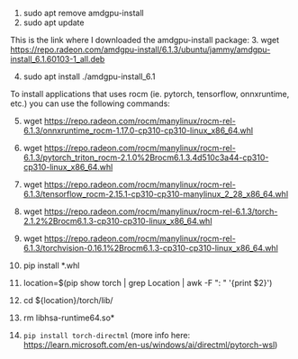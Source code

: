 1. sudo apt remove amdgpu-install
2. sudo apt update

This is the link where I downloaded the amdgpu-install package:
3. wget https://repo.radeon.com/amdgpu-install/6.1.3/ubuntu/jammy/amdgpu-install_6.1.60103-1_all.deb

4. sudo apt install ./amdgpu-install_6.1


To install applications that uses rocm (ie. pytorch, tensorflow, onnxruntime, etc.) you can use the following commands:

5. wget https://repo.radeon.com/rocm/manylinux/rocm-rel-6.1.3/onnxruntime_rocm-1.17.0-cp310-cp310-linux_x86_64.whl
6. wget https://repo.radeon.com/rocm/manylinux/rocm-rel-6.1.3/pytorch_triton_rocm-2.1.0%2Brocm6.1.3.4d510c3a44-cp310-cp310-linux_x86_64.whl
7. wget https://repo.radeon.com/rocm/manylinux/rocm-rel-6.1.3/tensorflow_rocm-2.15.1-cp310-cp310-manylinux_2_28_x86_64.whl
8. wget https://repo.radeon.com/rocm/manylinux/rocm-rel-6.1.3/torch-2.1.2%2Brocm6.1.3-cp310-cp310-linux_x86_64.whl
9. wget https://repo.radeon.com/rocm/manylinux/rocm-rel-6.1.3/torchvision-0.16.1%2Brocm6.1.3-cp310-cp310-linux_x86_64.whl

10. pip install *.whl

11. location=$(pip show torch | grep Location | awk -F ": " '{print $2}')
12. cd ${location}/torch/lib/
13. rm libhsa-runtime64.so*

14. `pip install torch-directml` (more info here: https://learn.microsoft.com/en-us/windows/ai/directml/pytorch-wsl)